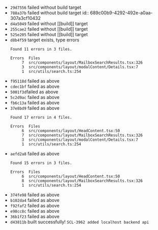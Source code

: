 - `29d7556` failed without build target
- `788a37b` failed without build target
  id:: 689c00b9-4292-492e-a0aa-307a3cf10432
- `d4a5049` failed without [[build]] target
- `255cae2` failed without [[build]] target
- `525e205` failed without [[build]] target
- `d8b4f59` target exists, type errors
  ```
  Found 11 errors in 3 files.
  
  Errors  Files
       7  src/components/layout/MailboxSearchResults.tsx:326
       3  src/components/layout/modalContent/Details.tsx:7
       1  src/utils/search.ts:254
  ```
- `f95118d` failed as above
- `cdec1bf` failed as above
- `5001f3d`failed as above
- `5c2d9ac` failed as above
- `fb6c13a` failed as above
- `37e8bd9` failed as above
  ```
  Found 17 errors in 4 files.
  
  Errors  Files
       6  src/components/layout/HeadContent.tsx:50
       7  src/components/layout/MailboxSearchResults.tsx:326
       3  src/components/layout/modalContent/Details.tsx:7
       1  src/utils/search.ts:254
  ```
- `aefd2a8` failed as above
  ```
  Found 15 errors in 3 files.
  
  Errors  Files
       6  src/components/layout/HeadContent.tsx:50
       8  src/components/layout/MailboxSearchResults.tsx:326
       1  src/utils/search.ts:254
  ```
- `374fe98` failed as above
- `b102da4` failed as above
- `f92faf2` failed as above
- `e98cc8c` failed as above
- `36b1f23` failed as above
- `d43811b` built successfully! `SCL-3962 added localhost backend api`